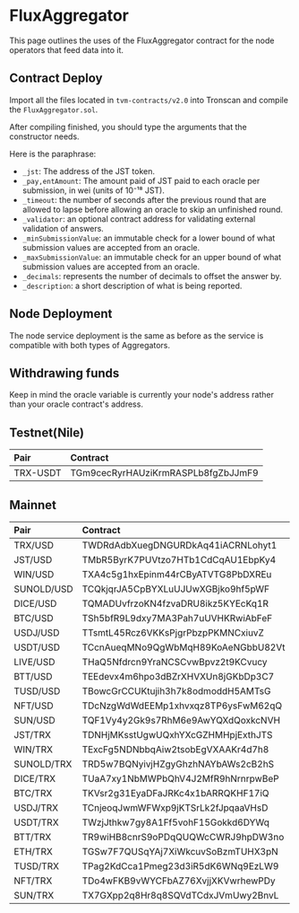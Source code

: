 # FluxAggregator

This page outlines the uses of the FluxAggregator contract for the node operators that feed data into it.

## Contract Deploy

Import all the files located in `tvm-contracts/v2.0` into Tronscan and compile the `FluxAggregator.sol`.

After compiling finished, you should type the arguments that the constructor needs.

Here is the paraphrase:

- `_jst`: The address of the JST token.
- `_pay,entAmount`: The amount paid of JST paid to each oracle per submission, in wei (units of 10⁻¹⁸ JST).
- `_timeout`:  the number of seconds after the previous round that are allowed to lapse before allowing an oracle to skip an unfinished round.
- `_validator`: an optional contract address for validating external validation of answers.
- `_minSubmissionValue`: an immutable check for a lower bound of what submission values are accepted from an oracle.
- `_maxSubmissionValue`: an immutable check for an upper bound of what submission values are accepted from an oracle.
- `_decimals`: represents the number of decimals to offset the answer by.
- `_description`: a short description of what is being reported.

## Node Deployment

The node service deployment is the same as before as the service is compatible with both types of Aggregators.

## Withdrawing funds

Keep in mind the oracle variable is currently your node's address rather than your oracle contract's address.

## Testnet(Nile)

|Pair|Contract|
|:--|:--|
|TRX-USDT|TGm9cecRyrHAUziKrmRASPLb8fgZbJJmF9|


## Mainnet
| Pair     | Contract                           |
| :------- | :--------------------------------- |
| TRX/USD  | TWDRdAdbXuegDNGURDkAq41iACRNLohyt1 |
| JST/USD  | TMbR5ByrK7PUVtzo7HTb1CdCqAU1EbpKy4 |
| WIN/USD  | TXA4c5g1hxEpinm44rCByATVTG8PbDXREu |
| SUNOLD/USD  | TCQkjqrJA5CpBYXLuUJUwXGBjko9hf5pWF |
| DICE/USD | TQMADUvfrzoKN4fzvaDRU8ikz5KYEcKq1R |
| BTC/USD  | TSh5bfR9L9dxy7MA3Pah7uUVHKRwiAbFeF |
| USDJ/USD | TTsmtL45Rcz6VKKsPjgrPbzpPKMNCxiuvZ |
| USDT/USD | TCcnAueqMNo9QgWbMqH89KoAeNGbbU82Vt |
| LIVE/USD | THaQ5Nfdrcn9YraNCSCvwBpvz2t9KCvucy |
| BTT/USD  | TEEdevx4m6hpo3dBZrXHVXUn8jGKbDp3C7 |
| TUSD/USD | TBowcGrCCUKtujih3h7k8odmoddH5AMTsG |
| NFT/USD  | TDcNzgWdWdEEMp1xhvxqz8TP6ysFwM62qQ |
| SUN/USD  | TQF1Vy4y2Gk9s7RhM6e9AwYQXdQoxkcNVH |
| JST/TRX  | TDNHjMKsstUgwUQxhYXcGZHMHpjExthJTS |
| WIN/TRX  | TExcFg5NDNbbqAiw2tsobEgVXAAKr4d7h8 |
| SUNOLD/TRX  | TRD5w7BQNyivjHZgyGhzhNAYbAWs2cB2hS |
| DICE/TRX | TUaA7xy1NbMWPbQhV4J2MfR9hNrnrpwBeP |
| BTC/TRX  | TKVsr2g31EyaDFaJRKc4x1bARRQKHF17iQ |
| USDJ/TRX | TCnjeoqJwmWFWxp9jKTSrLk2fJpqaaVHsD |
| USDT/TRX | TWzjJthkw7gy8A1Ff5vohF15Gokkd6DYWq |
| BTT/TRX  | TR9wiHB8cnrS9oPDqQUQWcCWRJ9hpDW3no |
| ETH/TRX  | TGSw7F7QUSqYAj7XiWkcuvSoBzmTUHX3pN |
| TUSD/TRX | TPag2KdCca1Pmeg23d3iR5dK6WNq9EzLW9 |
| NFT/TRX  | TDo4wFKB9vWYCFbAZ76XvjjXKVwrhewPDy |
| SUN/TRX  | TX7GXpp2q8Hr8q8SQVdTCdxJVmUwy2BnvL |
